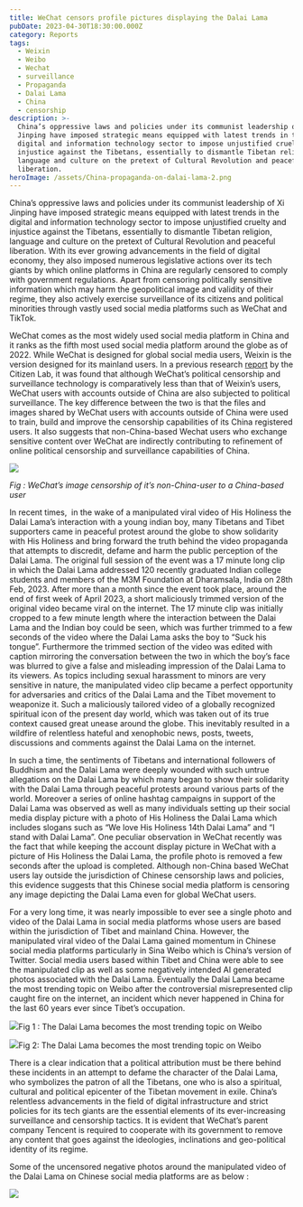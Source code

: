 ```yaml
---
title: WeChat censors profile pictures displaying the Dalai Lama
pubDate: 2023-04-30T18:30:00.000Z
category: Reports
tags:
  - Weixin
  - Weibo
  - Wechat
  - surveillance
  - Propaganda
  - Dalai Lama
  - China
  - censorship
description: >-
  China’s oppressive laws and policies under its communist leadership of Xi
  Jinping have imposed strategic means equipped with latest trends in the
  digital and information technology sector to impose unjustified cruelty and
  injustice against the Tibetans, essentially to dismantle Tibetan religion,
  language and culture on the pretext of Cultural Revolution and peaceful
  liberation.
heroImage: /assets/China-propaganda-on-dalai-lama-2.png
---
```


China’s oppressive laws and policies under its communist leadership of Xi Jinping have imposed strategic means equipped with latest trends in the digital and information technology sector to impose unjustified cruelty and injustice against the Tibetans, essentially to dismantle Tibetan religion, language and culture on the pretext of Cultural Revolution and peaceful liberation. With its ever growing advancements in the field of digital economy, they also imposed numerous legislative actions over its tech giants by which online platforms in China are regularly censored to comply with government regulations. Apart from censoring politically sensitive information which may harm the geopolitical image and validity of their regime, they also actively exercise surveillance of its citizens and political minorities through vastly used social media platforms such as WeChat and TikTok. 

WeChat comes as the most widely used social media platform in China and it ranks as the fifth most used social media platform around the globe as of 2022. While WeChat is designed for global social media users, Weixin is the version designed for its mainland users. In a previous research [report](https://citizenlab.ca/2020/05/we-chat-they-watch/) by the Citizen Lab, it was found that although WeChat’s political censorship and surveillance technology is comparatively less than that of Weixin’s users, WeChat users with accounts outside of China are also subjected to political surveillance. The key difference between the two is that the files and images shared by WeChat users with accounts outside of China were used to train, build and improve the censorship capabilities of its China registered users. It also suggests that non-China-based Wechat users who exchange sensitive content over WeChat are indirectly contributing to refinement of online political censorship and surveillance capabilities of China. 

![](</assets/blog report/image-768x658.png>)

*Fig : WeChat’s image censorship of it’s non-China-user to a China-based user*

In recent times,  in the wake of a manipulated viral video of His Holiness the Dalai Lama’s interaction with a young indian boy, many Tibetans and Tibet supporters came in peaceful protest around the globe to show solidarity with His Holiness and bring forward the truth behind the video propaganda that attempts to discredit, defame and harm the public perception of the Dalai Lama. The original full session of the event was a 17 minute long clip in which the Dalai Lama addressed 120 recently graduated Indian college students and members of the M3M Foundation at Dharamsala, India on 28th Feb, 2023. After more than a month since the event took place, around the end of first week of April 2023, a short maliciously trimmed version of the original video became viral on the internet. The 17 minute clip was initially cropped to a few minute length where the interaction between the Dalai Lama and the Indian boy could be seen, which was further trimmed to a few seconds of the video where the Dalai Lama asks the boy to “Suck his tongue”. Furthermore the trimmed section of the video was edited with caption mirroring the conversation between the two in which the boy’s face was blurred to give a false and misleading impression of the Dalai Lama to its viewers. As topics including sexual harassment to minors are very sensitive in nature, the manipulated video clip became a perfect opportunity for adversaries and critics of the Dalai Lama and the Tibet movement to weaponize it. Such a maliciously tailored video of a globally recognized spiritual icon of the present day world, which was taken out of its true context caused great unease around the globe. This inevitably resulted in a wildfire of relentless hateful and xenophobic news, posts, tweets, discussions and comments against the Dalai Lama on the internet. 

In such a time, the sentiments of Tibetans and international followers of Buddhism and the Dalai Lama were deeply wounded with such untrue allegations on the Dalai Lama by which many began to show their solidarity with the Dalai Lama through peaceful protests around various parts of the world. Moreover a series of online hashtag campaigns in support of the Dalai Lama was observed as well as many individuals setting up their social media display picture with a photo of His Holiness the Dalai Lama which includes slogans such as “We love His Holiness 14th Dalai Lama” and “I stand with Dalai Lama”. One peculiar observation in WeChat recently was the fact that while keeping the account display picture in WeChat with a picture of His Holiness the Dalai Lama, the profile photo is removed a few seconds after the upload is completed. Although non-China based WeChat users lay outside the jurisdiction of Chinese censorship laws and policies, this evidence suggests that this Chinese social media platform is censoring any image depicting the Dalai Lama even for global WeChat users.

For a very long time, it was nearly impossible to ever see a single photo and video of the Dalai Lama in social media platforms whose users are based within the jurisdiction of Tibet and mainland China. However, the manipulated viral video of the Dalai Lama gained momentum in Chinese social media platforms particularly in Sina Weibo which is China’s version of Twitter. Social media users based within Tibet and China were able to see the manipulated clip as well as some negatively intended AI generated photos associated with the Dalai Lama. Eventually the Dalai Lama became the most trending topic on Weibo after the controversial misrepresented clip caught fire on the internet, an incident which never happened in China for the last 60 years ever since Tibet’s occupation. 

![](</assets/blog report/image-1-600x915.png>)Fig 1 : The Dalai Lama becomes the most trending topic on Weibo


![](</assets/blog report/image-4-600x939.png>)Fig 2: The Dalai Lama becomes the most trending topic on Weibo

There is a clear indication that a political attribution must be there behind these incidents in an attempt to defame the character of the Dalai Lama, who symbolizes the patron of all the Tibetans, one who is also a spiritual, cultural and political epicenter of the Tibetan movement in exile. China’s relentless advancements in the field of digital infrastructure and strict policies for its tech giants are the essential elements of its ever-increasing surveillance and censorship tactics. It is evident that WeChat’s parent company Tencent is required to cooperate with its government to remove any content that goes against the ideologies, inclinations and geo-political identity of its regime.

Some of the uncensored negative photos around the manipulated video of the Dalai Lama on Chinese social media platforms are as below :

![](</assets/blog report/Weibo-uncensored-1.jpg>)
